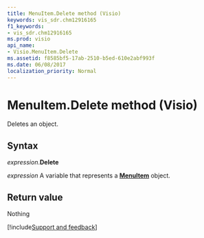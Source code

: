 ```yaml
---
title: MenuItem.Delete method (Visio)
keywords: vis_sdr.chm12916165
f1_keywords:
- vis_sdr.chm12916165
ms.prod: visio
api_name:
- Visio.MenuItem.Delete
ms.assetid: f8585bf5-17ab-2510-b5ed-610e2abf993f
ms.date: 06/08/2017
localization_priority: Normal
---
```



# MenuItem.Delete method (Visio)

Deletes an object.


## Syntax

_expression_.**Delete**

_expression_ A variable that represents a **[MenuItem](Visio.MenuItem.md)** object.


## Return value

Nothing

[!include[Support and feedback](~/includes/feedback-boilerplate.md)]